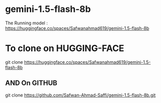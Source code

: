 # gemini-1.5-flash-8b 
The Running model : https://huggingface.co/spaces/Safwanahmad619/gemini-1.5-flash-8b
# To clone on HUGGING-FACE 
git clone https://huggingface.co/spaces/Safwanahmad619/gemini-1.5-flash-8b
## AND On GITHUB
git clone https://github.com/Safwan-Ahmad-Saffi/gemini-1.5-flash-8b.git
